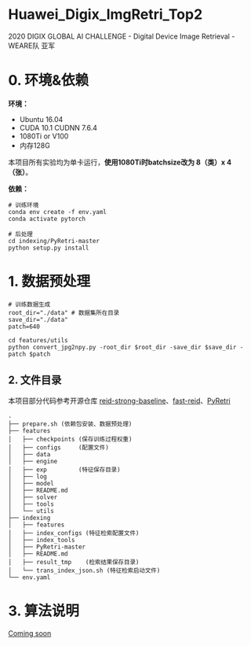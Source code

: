 # Huawei_Digix_ImgRetri_Top2
2020 DIGIX GLOBAL AI CHALLENGE - Digital Device Image Retrieval - WEARE队 亚军

# 0. 环境&依赖

**环境：**

+ Ubuntu 16.04
+ CUDA 10.1 CUDNN 7.6.4
+ 1080Ti or V100
+ 内存128G

本项目所有实验均为单卡运行，**使用1080Ti时batchsize改为 8（类）x 4（张）**。

**依赖：**

```
# 训练环境
conda env create -f env.yaml
conda activate pytorch

# 后处理
cd indexing/PyRetri-master
python setup.py install
```



# 1. 数据预处理

```
# 训练数据生成
root_dir="./data" # 数据集所在目录
save_dir="./data" 
patch=640

cd features/utils
python convert_jpg2npy.py -root_dir $root_dir -save_dir $save_dir -patch $patch
```





## 2. 文件目录
本项目部分代码参考开源仓库 [reid-strong-baseline](https://github.com/michuanhaohao/reid-strong-baseline)、[fast-reid](https://github.com/JDAI-CV/fast-reid)、[PyRetri](https://github.com/PyRetri/PyRetri)

```
.
├── prepare.sh (依赖包安装、数据预处理)
├── features
│   ├── checkpoints (保存训练过程权重)
│   ├── configs     (配置文件)
│   ├── data
│   ├── engine
│   ├── exp         (特征保存目录)
│   ├── log
│   ├── model
│   ├── README.md
│   ├── solver
│   ├── tools
│   └── utils
├── indexing
│   ├── features
│   ├── index_configs (特征检索配置文件)
│   ├── index_tools
│   ├── PyRetri-master
│   ├── README.md
│   ├── result_tmp    (检索结果保存目录)
│   └── trans_index_json.sh (特征检索启动文件)
└── env.yaml
```



# 3. 算法说明
[Coming soon](https://www.zhihu.com/people/lin-hong-hui-81/posts)

